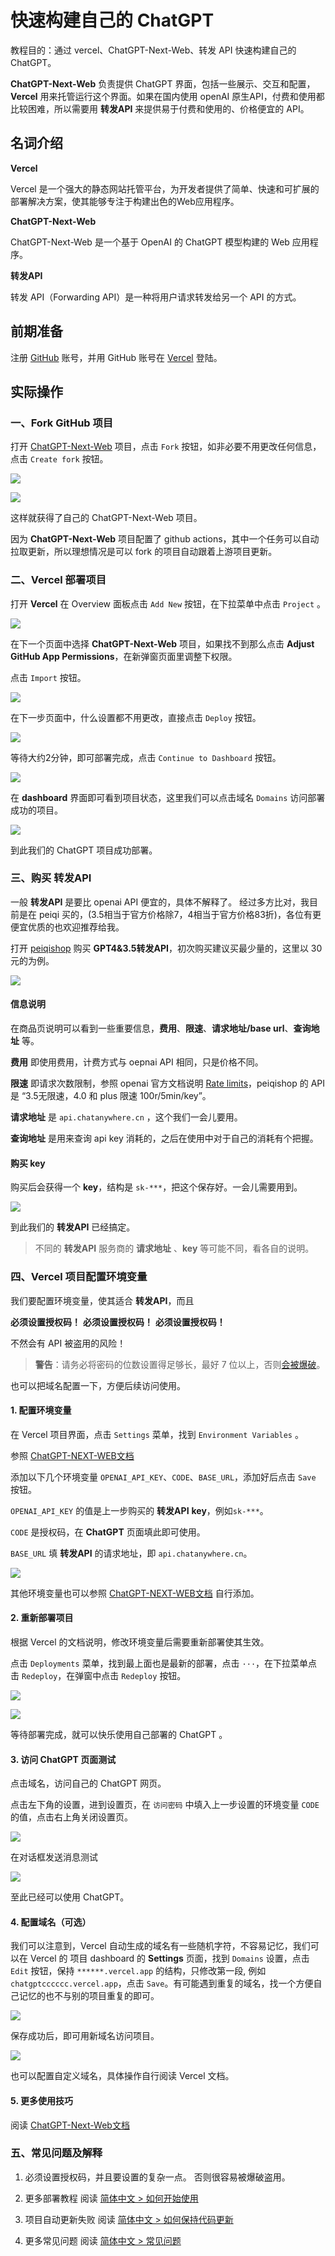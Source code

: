 # 快速构建自己的 ChatGPT

教程目的：通过 vercel、ChatGPT-Next-Web、转发 API 快速构建自己的ChatGPT。

**ChatGPT-Next-Web** 负责提供 ChatGPT 界面，包括一些展示、交互和配置，**Vercel** 用来托管运行这个界面。如果在国内使用 openAI 原生API，付费和使用都比较困难，所以需要用 **转发API** 来提供易于付费和使用的、价格便宜的 API。

## 名词介绍

**Vercel**

Vercel 是一个强大的静态网站托管平台，为开发者提供了简单、快速和可扩展的部署解决方案，使其能够专注于构建出色的Web应用程序。

**ChatGPT-Next-Web**

ChatGPT-Next-Web 是一个基于 OpenAI 的 ChatGPT 模型构建的 Web 应用程序。

**转发API**

转发 API（Forwarding API）是一种将用户请求转发给另一个 API 的方式。

## 前期准备

注册 [GitHub](https://github.com/) 账号，并用 GitHub 账号在 [Vercel](https://vercel.com/) 登陆。

## 实际操作

### 一、Fork GitHub 项目

打开 [ChatGPT-Next-Web](https://github.com/Yidadaa/ChatGPT-Next-Web) 项目，点击 `Fork` 按钮，如非必要不用更改任何信息，点击 `Create fork` 按钮。

![](attachments/chatgpt-next-web_fork_button.png)

![](attachments/chatgpt-next-web_fork_page.png)

这样就获得了自己的 ChatGPT-Next-Web 项目。

因为 **ChatGPT-Next-Web** 项目配置了 github actions，其中一个任务可以自动拉取更新，所以理想情况是可以 fork 的项目自动跟着上游项目更新。

### 二、Vercel 部署项目

打开 **Vercel** 在 Overview 面板点击 `Add New` 按钮，在下拉菜单中点击 `Project` 。

![](attachments//vercel-add-new-project.png)

在下一个页面中选择 **ChatGPT-Next-Web** 项目，如果找不到那么点击 **Adjust GitHub App Permissions**，在新弹窗页面里调整下权限。

点击 `Import` 按钮。

![](attachments/vercel-import-git-respository.png)

在下一步页面中，什么设置都不用更改，直接点击 `Deploy` 按钮。

![](attachments/vercel-configure-project-and-deploy.png)

等待大约2分钟，即可部署完成，点击 `Continue to Dashboard` 按钮。

![](attachments/vercel-deploy-continue-to-dashboard.png)

在 **dashboard** 界面即可看到项目状态，这里我们可以点击域名 `Domains` 访问部署成功的项目。

![](attachments/vercel-deploy-project-dashboard.png)

到此我们的 ChatGPT 项目成功部署。

### 三、购买 转发API

一般 **转发API** 是要比 openai API 便宜的，具体不解释了。
经过多方比对，我目前是在 peiqi 买的，(3.5相当于官方价格除7，4相当于官方价格83折)，各位有更便宜优质的也欢迎推荐给我。

打开 [peiqishop](https://peiqishop.me/) 购买 **GPT4&3.5转发API**，初次购买建议买最少量的，这里以 30 元的为例。

![](attachments/gpt-forward-api-peiqi-30.png)

#### 信息说明

在商品页说明可以看到一些重要信息，**费用**、**限速**、**请求地址/base url**、**查询地址** 等。



**费用** 即使用费用，计费方式与 oepnai API 相同，只是价格不同。

**限速** 即请求次数限制，参照 openai 官方文档说明 [Rate limits](https://platform.openai.com/docs/guides/rate-limits/rate-limits)，peiqishop 的 API 是 “3.5无限速，4.0 和 plus 限速 100r/5min/key”。

**请求地址** 是 `api.chatanywhere.cn` ，这个我们一会儿要用。

**查询地址** 是用来查询 api key 消耗的，之后在使用中对于自己的消耗有个把握。

#### 购买 key

购买后会获得一个 **key**，结构是 `sk-***`，把这个保存好。一会儿需要用到。

![](attachments/gpt-forward-api-peiqi-30-key.png)

到此我们的 **转发API** 已经搞定。

> 不同的 **转发API** 服务商的 **请求地址** 、**key** 等可能不同，看各自的说明。

### 四、Vercel 项目配置环境变量

我们要配置环境变量，使其适合 **转发API**，而且

**必须设置授权码！**
**必须设置授权码！**
**必须设置授权码！**

不然会有 API 被盗用的风险！

> **警告**：请务必将密码的位数设置得足够长，最好 7 位以上，否则[会被爆破](https://github.com/Yidadaa/ChatGPT-Next-Web/issues/518)。

也可以把域名配置一下，方便后续访问使用。

#### 1. 配置环境变量

在 Vercel 项目界面，点击 `Settings` 菜单，找到 `Environment Variables` 。

参照 [ChatGPT-NEXT-WEB文档](https://github.com/Yidadaa/ChatGPT-Next-Web/blob/main/README_CN.md#%E7%8E%AF%E5%A2%83%E5%8F%98%E9%87%8F)

添加以下几个环境变量 `OPENAI_API_KEY`、`CODE`、`BASE_URL`，添加好后点击 `Save` 按钮。

`OPENAI_API_KEY`  的值是上一步购买的 **转发API** **key**，例如`sk-***`。

`CODE` 是授权码，在 **ChatGPT** 页面填此即可使用。

`BASE_URL` 填 **转发API** 的请求地址，即 `api.chatanywhere.cn`。

![](attachments/vercel-project-environment-variables-configuration.png)

其他环境变量也可以参照 [ChatGPT-NEXT-WEB文档](https://github.com/Yidadaa/ChatGPT-Next-Web/blob/main/README_CN.md#%E7%8E%AF%E5%A2%83%E5%8F%98%E9%87%8F) 自行添加。

#### 2. 重新部署项目
   
根据 Vercel 的文档说明，修改环境变量后需要重新部署使其生效。

点击 `Deployments` 菜单，找到最上面也是最新的部署，点击 `···`，在下拉菜单点击 `Redeploy`，在弹窗中点击 `Redeploy` 按钮。

![](attachments/vercel-porject-deployments-page.png)

![](attachments/vercel-porject-deployments-redeploy-button.png)

等待部署完成，就可以快乐使用自己部署的 ChatGPT 。

#### 3. 访问 ChatGPT 页面测试

点击域名，访问自己的 ChatGPT 网页。

点击左下角的设置，进到设置页，在 `访问密码` 中填入上一步设置的环境变量 `CODE` 的值，点击右上角关闭设置页。

![](attachments/chatgpt-next-web-settings.png)

在对话框发送消息测试

![](attachments/chatgpt-next-web-chat-test.png)

至此已经可以使用 ChatGPT。

#### 4. 配置域名（可选）

我们可以注意到，Vercel 自动生成的域名有一些随机字符，不容易记忆，我们可以在 Vercel 的 项目 dashboard 的 **Settings** 页面，找到 `Domains` 设置，点击 `Edit` 按钮，保持 `******.vercel.app` 的结构，只修改第一段, 例如 `chatgptcccccc.vercel.app`，点击 `Save`。有可能遇到重复的域名，找一个方便自己记忆的也不与别的项目重复的即可。

![](attachments/vercel-project-settings-domains-page-edit-button.png)

保存成功后，即可用新域名访问项目。

![](attachments/vercel-project-settings-domains-page-edit-success.png)

也可以配置自定义域名，具体操作自行阅读 Vercel 文档。

#### 5. 更多使用技巧

阅读 [ChatGPT-Next-Web文档](https://github.com/Yidadaa/ChatGPT-Next-Web/blob/main/README_CN.md#%E4%BF%9D%E6%8C%81%E6%9B%B4%E6%96%B0)

### 五、常见问题及解释

1. 必须设置授权码，并且要设置的复杂一点。
   否则很容易被爆破盗用。
2. 更多部署教程
   阅读 [简体中文 > 如何开始使用](https://github.com/Yidadaa/ChatGPT-Next-Web/blob/main/README_CN.md#%E5%BC%80%E5%A7%8B%E4%BD%BF%E7%94%A8)

3. 项目自动更新失败
   阅读 [简体中文 > 如何保持代码更新](https://github.com/Yidadaa/ChatGPT-Next-Web/blob/main/README_CN.md#%E4%BF%9D%E6%8C%81%E6%9B%B4%E6%96%B0)
4. 更多常见问题
阅读 [简体中文 > 常见问题](https://github.com/Yidadaa/ChatGPT-Next-Web/blob/main/docs/faq-cn.md)